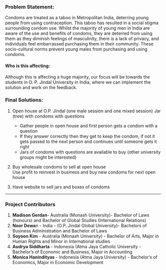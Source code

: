 ### Problem Statement:

Condoms are treated as a taboo in Metropolitan India, deterring young people from using contraception. This taboo has resulted in a social stigma surrounding condom use. Whilst the majority of young men in India are aware of the use and benefits of condoms, they are deterred from using them as they diminish feelings of masculinity, there is a lack of privacy, and individuals feel embarrassed purchasing them in their community. These socio-cultural norms prevent young males from purchasing and using condoms.

#### Who is this affecting:
Although this is affecting a huge majority, our focus will be towards the students in O. P. Jindal University in India, where we can implement the solution and work on the feedback.




### Final Solutions:
1. Open house at O.P. Jindal (one male session and one mixed session)
Jar (tree) with condoms with questions
   *  Gather people in open house and first person gets a condom with a question
   * If they answer correctly then they get to keep the condom, if not it gets passed to the next person and continues until someone gets it right 
   * Jars of condoms with questions are available to buy (other university groups might be interested)

2. Buy wholesale condoms to sell at open house  
Use profit to reinvest in business and buy new condoms for next open house 

3. Have website to sell jars and boxes of condoms 

---
### Project Contributors
1. **Madison Gerdan**- Australia (Monash University)- Bachelor of Laws (honours) and Bachelor of Global Studies (International Relations)
2. **Noor Dewa**n - India - (O.P. Jindal Global University)- Bachelors of Business Administration and  Bachelor of Laws  
3. **Soyoon Kim** - Australia (Monash University) - Bachelor of Arts, Major in Human Rights and Minor in International studies
4. **Audrya Siddharta** - Indonesia (Atma Jaya Catholic University - Bachelor’s of Economic and Business, Major in Accounting
5. **Monica Hanindityas** - Indonesia (Atma Jaya University) - Bachelor’s of Economics, Major in Economic Development
